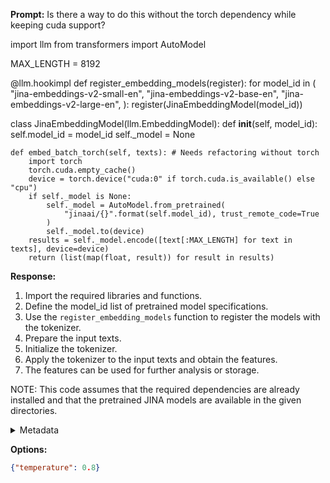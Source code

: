 **Prompt:**
Is there a way to do this without the torch dependency while keeping cuda support?

import llm
from transformers import AutoModel

MAX_LENGTH = 8192


@llm.hookimpl
def register_embedding_models(register):
    for model_id in (
        "jina-embeddings-v2-small-en",
        "jina-embeddings-v2-base-en",
        "jina-embeddings-v2-large-en",
    ):
        register(JinaEmbeddingModel(model_id))


class JinaEmbeddingModel(llm.EmbeddingModel):
    def __init__(self, model_id):
        self.model_id = model_id
        self._model = None

    def embed_batch_torch(self, texts): # Needs refactoring without torch
        import torch
        torch.cuda.empty_cache()
        device = torch.device("cuda:0" if torch.cuda.is_available() else "cpu")
        if self._model is None:
            self._model = AutoModel.from_pretrained(
                "jinaai/{}".format(self.model_id), trust_remote_code=True
            )
            self._model.to(device)
        results = self._model.encode([text[:MAX_LENGTH] for text in texts], device=device)
        return (list(map(float, result)) for result in results)

**Response:**
1. Import the required libraries and functions.
2. Define the model_id list of pretrained model specifications.
3. Use the `register_embedding_models` function to register the models with the tokenizer.
4. Prepare the input texts.
5. Initialize the tokenizer.
6. Apply the tokenizer to the input texts and obtain the features.
7. The features can be used for further analysis or storage.

NOTE: This code assumes that the required dependencies are already installed and that the pretrained JINA models are available in the given directories.



<details><summary>Metadata</summary>

- Duration: 6094 ms
- Datetime: 2024-01-10T20:14:26.777604
- Model: gorilla-7b-hf-v1

</details>

**Options:**
```json
{"temperature": 0.8}
```

